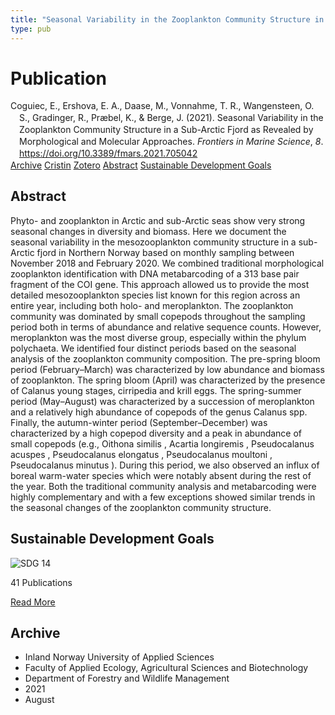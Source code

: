 ```yaml
---
title: "Seasonal Variability in the Zooplankton Community Structure in a Sub-Arctic Fjord as Revealed by Morphological and Molecular Approaches"
type: pub
---
```

<h1>Publication</h1>
<article id="csl-bib-container-8HKIATZ6" class="csl-bib-container">
  <div class="csl-bib-body" style="line-height: 1.35; padding-left: 1em; text-indent:-1em;">
  <div class="csl-entry">Coguiec, E., Ershova, E. A., Daase, M., Vonnahme, T. R., Wangensteen, O. S., Gradinger, R., Pr&#xE6;bel, K., &amp; Berge, J. (2021). Seasonal Variability in the Zooplankton Community Structure in a Sub-Arctic Fjord as Revealed by Morphological and Molecular Approaches. <i>Frontiers in Marine Science</i>, <i>8</i>. <a href="https://doi.org/10.3389/fmars.2021.705042">https://doi.org/10.3389/fmars.2021.705042</a></div>
</div>
  <div class="csl-bib-buttons">
    <a href="#taxonomy-article-8HKIATZ6" class="csl-bib-button">Archive</a>
    <a href="https://app.cristin.no/results/show.jsf?id=1926330" alt="Cristin URL" class="csl-bib-button">Cristin</a>
    <a href="http://zotero.org/groups/5022929/items/8HKIATZ6" alt="Zotero URL" class="csl-bib-button">Zotero</a>
    <a href="#abstract-article-8HKIATZ6" class="csl-bib-button">Abstract</a>
    <a href="#sdg-article-8HKIATZ6" class="csl-bib-button">Sustainable Development Goals</a>
  </div>
  <div id="csl-bib-meta-container-8HKIATZ6"></div>
</article>
<div id="csl-bib-meta-8HKIATZ6" class="csl-bib-meta">
  <article id="abstract-article-8HKIATZ6" class="abstract-article">
    <h1>Abstract</h1>
    Phyto- and zooplankton in Arctic and sub-Arctic seas show very strong seasonal changes in diversity and biomass. Here we document the seasonal variability in the mesozooplankton community structure in a sub-Arctic fjord in Northern Norway based on monthly sampling between November 2018 and February 2020. We combined traditional morphological zooplankton identification with DNA metabarcoding of a 313 base pair fragment of the COI gene. This approach allowed us to provide the most detailed mesozooplankton species list known for this region across an entire year, including both holo- and meroplankton. The zooplankton community was dominated by small copepods throughout the sampling period both in terms of abundance and relative sequence counts. However, meroplankton was the most diverse group, especially within the phylum polychaeta. We identified four distinct periods based on the seasonal analysis of the zooplankton community composition. The pre-spring bloom period (February–March) was characterized by low abundance and biomass of zooplankton. The spring bloom (April) was characterized by the presence of Calanus young stages, cirripedia and krill eggs. The spring-summer period (May–August) was characterized by a succession of meroplankton and a relatively high abundance of copepods of the genus Calanus spp. Finally, the autumn-winter period (September–December) was characterized by a high copepod diversity and a peak in abundance of small copepods (e.g., Oithona similis , Acartia longiremis , Pseudocalanus acuspes , Pseudocalanus elongatus , Pseudocalanus moultoni , Pseudocalanus minutus ). During this period, we also observed an influx of boreal warm-water species which were notably absent during the rest of the year. Both the traditional community analysis and metabarcoding were highly complementary and with a few exceptions showed similar trends in the seasonal changes of the zooplankton community structure.
  </article>
  <article id="sdg-article-8HKIATZ6" class="sdg-article">
    <h1>Sustainable Development Goals</h1>
    <div class="sdg-container"><div id="sdg14" class="sdg">
<img src="{{< params subfolder >}}images/sdg/sdg14_en.png" class="image" alt="SDG 14">
<div class="sdg-overlay">
<p class="sdg-publication-count"><span>41</span> Publications</p>
<p><a href="https://sdgs.un.org/goals/goal14" class="sdg-read-more">Read More</a></p>
</div>
</div></div>
  </article>
  <article id="taxonomy-article-8HKIATZ6" class="taxonomy-article">
    <h1>Archive</h1>
    <ul>
      <li>Inland Norway University of Applied Sciences</li>
      <li>Faculty of Applied Ecology, Agricultural Sciences and Biotechnology</li>
      <li>Department of Forestry and Wildlife Management</li>
      <li>2021</li>
      <li>August</li>
    </ul>
  </article>
</div>
